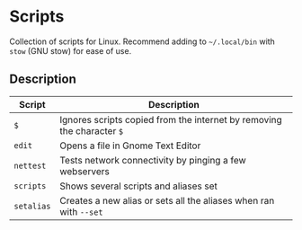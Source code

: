 # Scripts

Collection of scripts for Linux. Recommend adding to `~/.local/bin` with `stow` (GNU stow) for ease of use.  

## Description

| Script | Description |
| --- | --- |
| `$` | Ignores scripts copied from the internet by removing the character `$` |
| `edit` | Opens a file in Gnome Text Editor |
| `nettest` | Tests network connectivity by pinging a few webservers |
| `scripts` | Shows several scripts and aliases set |
| `setalias` | Creates a new alias or sets all the aliases when ran with `--set` |
